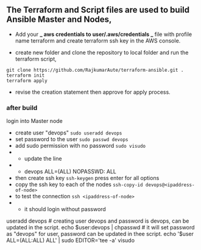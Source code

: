 ## The Terraform and Script files are used to build Ansible Master and Nodes,
* Add your **_ aws credentials to user/.aws/credentials _** file with profile name terraform
and create terraform ssh key in the AWS console.

* create new folder and clone the repository to local folder and run the terraform script,
```
git clone https://github.com/RajkumarAute/terraform-ansible.git .
terraform init
terraform apply
```
* revise the creation statement then approve for apply process.

### after build
login into Master node
* create user "devops"
``` sudo useradd devops ```
* set password to the user
``` sudo passwd devops ```
* add sudo permission with no password
``` sudo visudo ```
* * update the line 
* * devops ALL=(ALL) NOPASSWD: ALL
* then create ssh key
  ``` ssh-keygen ```
  press enter for all options
* copy the ssh key to each of the nodes
``` ssh-copy-id devops@<ipaddress-of-node> ```
* to test the connection
``` ssh <ipaddress-of-node> ```
* * it should login without password


useradd devops # creating user devops and password is devops, can be updated in the script.
echo $user:devops | chpasswd  # it will set password as "devops" for user, password can be updated in thee script.
echo '$user ALL=(ALL:ALL) ALL' | sudo EDITOR='tee -a' visudo

